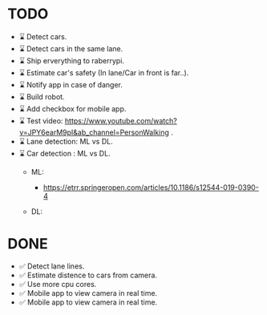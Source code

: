 # TODO

- ⌛ Detect cars.
- ⌛ Detect cars in the same lane.
- ⌛ Ship erverything to raberrypi.
- ⌛ Estimate car's safety (In lane/Car in front is far..).
- ⌛ Notify app in case of danger.
- ⌛ Build robot.
- ⌛ Add checkbox for mobile app.
- ⌛ Test video: https://www.youtube.com/watch?v=JPY6earM9pI&ab_channel=PersonWalking .
- ⌛ Lane detection: ML vs DL.
- ⌛ Car detection : ML vs DL.
    * ML:
        * https://etrr.springeropen.com/articles/10.1186/s12544-019-0390-4

    * DL:
# DONE

- ✅ Detect lane lines.
- ✅ Estimate distence to cars from camera.
- ✅ Use more cpu cores.
- ✅ Mobile app to view camera in real time.
- ✅ Mobile app to view camera in real time.